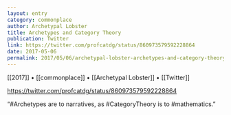 ```yaml
---
layout: entry
category: commonplace
author: Archetypal Lobster
title: Archetypes and Category Theory
publication: Twitter
link: https://twitter.com/profcatdg/status/860973579592228864
date: 2017-05-06
permalink: 2017/05/06/archetypal-lobster-archetypes-and-category-theory
---
```


[[2017]] • [[commonplace]] • [[Archetypal Lobster]] • [[Twitter]] 

https://twitter.com/profcatdg/status/860973579592228864

“#Archetypes are to narratives, as #CategoryTheory is to #mathematics.”




